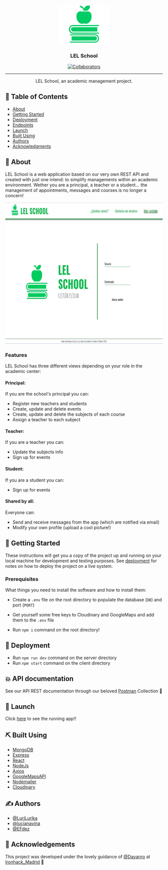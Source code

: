 <p align="center">
  <a href="" rel="noopener">
 <img width=160px src='client/public/logo512.png' alt="Project logo"></a>
</p>


<h3 align="center">LEL School</h3>

<div align="center">

  [![Collaborators](https://img.shields.io/badge/collaborators-3%20powergirls-ff69b4)]() 


</div>

---

<p align="center"> LEL School, an academic management project.
    <br> 
</p>

## 📝 Table of Contents
- [About](#about)
- [Getting Started](#getting_started)
- [Deployment](#deployment)
- [Endpoints](#endpoints)
- [Launch](#launch)
- [Built Using](#built_using)
- [Authors](#authors)
- [Acknowledgments](#acknowledgement)

## 🧐 About <a name = "about"></a>
LEL School is a web application based on our very own REST API and created with just one intend: to simplify managements within an academic environment. Wether you are a principal, a teacher or a student... the management of appointments, messages and courses is no longer a concern!

<p align="center">
  <a href="" rel="noopener">
 <img height=450px src='client/public/login.jpg' alt="Login page">
  </a>
</p>

### Features
LEL School has three different views depending on your role in the academic center:

#### Principal:
If you are the school's principal you can:
 - Register new teachers and students
 - Create, update and delete events
 - Create, update and delete the subjects of each course
 - Assign a teacher to each subject

#### Teacher:
If you are a teacher you can:
 - Update the subjects info
 - Sign up for events

#### Student:
If you are a student you can:
 - Sign up for events

#### Shared by all:
Everyone can:
 - Send and receive messages from the app (which are notified via email)
 - Modify your own profile (upload a cool picture!)



## 🏁 Getting Started <a name = "getting_started"></a>
These instructions will get you a copy of the project up and running on your local machine for development and testing purposes. See [deployment](#deployment) for notes on how to deploy the project on a live system.

### Prerequisites
What things you need to install the software and how to install them:


- Create a `.env` file on the root directory to populate the database (`DB`) and port (`PORT`)

- Get yourself some free keys to Cloudinary and GoogleMaps and add them to the `.env` file

- Run `npm i` command on the root directory!

## 🔧 Deployment  <a name = "deployment"></a>

- Run `npm run dev` command on the server directory
- Run `npm start` command on the client directory


## :collision: API documentation <a name = "endpoints"></a>
See our API REST documentation through our beloved [Postman](https://documenter.getpostman.com/view/11893682/T1LLFTi5?version=latest#af61b941-31ff-477f-a99f-2f9995529e9f) Collection :love_letter:


## 🚀 Launch <a name = "launch"></a>
Click [here](https://schoolhack.herokuapp.com/) to see the running app!!


## ⛏️ Built Using <a name = "built_using"></a>
- [MongoDB](https://www.mongodb.com/) 
- [Express](https://expressjs.com/) 
- [React](https://reactjs.org/)
- [NodeJs](https://nodejs.org/en/) 
- [Axios](https://github.com/axios/axios)
- [GoogleMapsAPI](https://github.com/googlemaps/google-maps-services-js) 
- [Nodemailer](https://nodemailer.com/) 
- [Cloudinary](https://www.cloudinary.com/) 


## ✍️ Authors <a name = "authors"></a>
- [@LuriLurika](https://github.com/LuriLurika) 
- [@lucianavina](https://github.com/lucianavina) 
- [@EFdez](https://github.com/EFdez) 


## 🎉 Acknowledgements <a name = "acknowledgement"></a>
This project was developed under the lovely guidance of [@Dayanro](https://github.com/Dayanro) at [Ironhack_Madrid](https://www.ironhack.com/es/madrid) :blue_heart:
